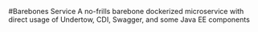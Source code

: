 #Barebones Service
A no-frills barebone dockerized microservice with direct usage of Undertow, CDI, Swagger, and some Java EE components